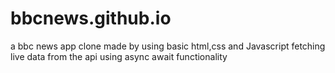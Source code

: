 # bbcnews.github.io
a bbc news app clone made by using basic html,css and Javascript fetching live data from the api using async await functionality
